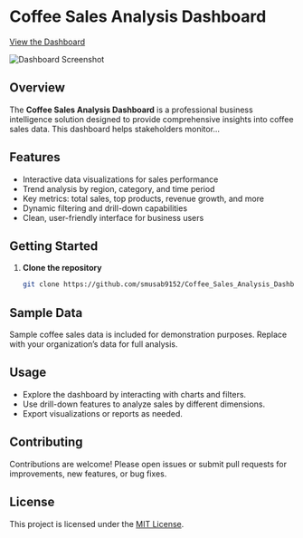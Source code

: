 # Coffee Sales Analysis Dashboard

[View the Dashboard](https://smusab9152.github.io/Coffee_Sales_Analysis_Dashboard/)

<!-- Add a dashboard screenshot below -->
![Dashboard Screenshot](https://public.tableau.com/app/profile/musab.shaikh/viz/workbook_17595992892880/Dashboard1?publish=yes)

## Overview

The **Coffee Sales Analysis Dashboard** is a professional business intelligence solution designed to provide comprehensive insights into coffee sales data. This dashboard helps stakeholders monitor...

## Features

- Interactive data visualizations for sales performance
- Trend analysis by region, category, and time period
- Key metrics: total sales, top products, revenue growth, and more
- Dynamic filtering and drill-down capabilities
- Clean, user-friendly interface for business users

## Getting Started

1. **Clone the repository**
   ```sh
   git clone https://github.com/smusab9152/Coffee_Sales_Analysis_Dashboard.git
   ```

## Sample Data

Sample coffee sales data is included for demonstration purposes. Replace with your organization’s data for full analysis.

## Usage

- Explore the dashboard by interacting with charts and filters.
- Use drill-down features to analyze sales by different dimensions.
- Export visualizations or reports as needed.

## Contributing

Contributions are welcome! Please open issues or submit pull requests for improvements, new features, or bug fixes.

## License

This project is licensed under the [MIT License](LICENSE).
